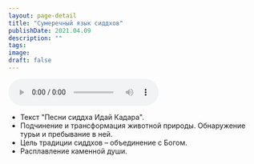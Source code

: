 ```yaml
---
layout: page-detail
title: "Сумеречный язык сиддхов"
publishDate: 2021.04.09
description: ""
tags:
image:
draft: false
---
```


<audio title="2021.04.09 - Сумеречный язык сиддхов.mp3" src="https://filer-api.advayta.org/v1.0/public/files/74442" controls=""></audio>

* Текст "Песни сиддха Идай Кадара".
* Подчинение и трансформация животной природы. Обнаружение турьи и пребывание в ней.
* Цель традиции сиддхов – объединение с Богом.
* Расплавление каменной души.

  
